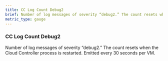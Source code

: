```yaml
---
title: CC Log Count Debug2
brief: Number of log messages of severity “debug2.” The count resets when the Cloud Controller process is restarted. Emitted every 30 seconds per VM.
metric_type: gauge
---
```


### CC Log Count Debug2

Number of log messages of severity “debug2.” The count resets when the Cloud Controller process is restarted. Emitted every 30 seconds per VM.